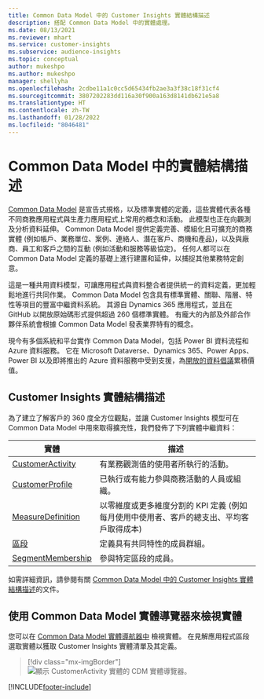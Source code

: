 ```yaml
---
title: Common Data Model 中的 Customer Insights 實體結構描述
description: 搭配 Common Data Model 中的實體處理。
ms.date: 08/13/2021
ms.reviewer: mhart
ms.service: customer-insights
ms.subservice: audience-insights
ms.topic: conceptual
author: mukeshpo
ms.author: mukeshpo
manager: shellyha
ms.openlocfilehash: 2cdbe11a1c0cc5d65434fb2ae3a3f38c18f31cf4
ms.sourcegitcommit: 3807202283dd116a30f900a163d8141db621e5a8
ms.translationtype: HT
ms.contentlocale: zh-TW
ms.lasthandoff: 01/28/2022
ms.locfileid: "8046481"
---
```

# <a name="entity-schemas-in-common-data-model"></a>Common Data Model 中的實體結構描述



[Common Data Model](/common-data-model/) 是宣告式規格，以及標準實體的定義，這些實體代表各種不同商務應用程式與生產力應用程式上常用的概念和活動。 此模型也正在向觀測及分析資料延伸。 Common Data Model 提供定義完善、模組化且可擴充的商務實體 (例如帳戶、業務單位、案例、連絡人、潛在客戶、商機和產品)，以及與廠商、員工和客戶之間的互動 (例如活動和服務等級協定)。 任何人都可以在 Common Data Model 定義的基礎上進行建置和延伸，以捕捉其他業務特定創意。

這是一種共用資料模型，可讓應用程式與資料整合者提供統一的資料定義，更加輕鬆地進行共同作業。 Common Data Model 包含具有標準實體、關聯、階層、特性等項目的豐富中繼資料系統。 其源自 Dynamics 365 應用程式，並且在 GitHub 以開放原始碼形式提供超過 260 個標準實體。 有龐大的內部及外部合作夥伴系統會根據 Common Data Model 發表業界特有的概念。

現今有多個系統和平台實作 Common Data Model，包括 Power BI 資料流程和 Azure 資料服務。 它在 Microsoft Dataverse、Dynamics 365、Power Apps、Power BI 以及即將推出的 Azure 資料服務中受到支援，為[開放的資料倡議](https://www.microsoft.com/open-data-initiative)累積價值。

## <a name="customer-insights-entity-schemas"></a>Customer Insights 實體結構描述

為了建立了解客戶的 360 度全方位觀點，並讓 Customer Insights 模型可在 Common Data Model 中用來取得擴充性，我們發佈了下列實體中繼資料：

| 實體 | 描述 |
|---------|---------|
|[CustomerActivity](/common-data-model/schema/core/applicationcommon/foundationcommon/crmcommon/solutions/customerinsights/customeractivity) | 有業務觀測值的使用者所執行的活動。 |
|[CustomerProfile](/common-data-model/schema/core/applicationcommon/foundationcommon/crmcommon/solutions/customerinsights/customerprofile) | 已執行或有能力參與商務活動的人員或組織。 |
|[MeasureDefinition](/common-data-model/schema/core/applicationcommon/foundationcommon/crmcommon/solutions/customerinsights/measuredefinition) | 以零維度或更多維度分割的 KPI 定義 (例如每月使用中使用者、客戶的總支出、平均客戶取得成本) |
|[區段](/common-data-model/schema/core/applicationcommon/foundationcommon/crmcommon/solutions/customerinsights/segment) | 定義具有共同特性的成員群組。 |
|[SegmentMembership](/common-data-model/schema/core/applicationcommon/foundationcommon/crmcommon/solutions/customerinsights/segmentmembership) | 參與特定區段的成員。 |

如需詳細資訊，請參閱有關 [Common Data Model 中的 Customer Insights 實體結構描述](/common-data-model/schema/core/applicationcommon/foundationcommon/crmcommon/solutions/customerinsights/overview)的文件。

## <a name="view-entities-using-the-common-data-model-entity-navigator"></a>使用 Common Data Model 實體導覽器來檢視實體

您可以在 [Common Data Model 實體導航器中](https://microsoft.github.io/CDM/) 檢視實體。 在見解應用程式區段選取實體以獲取 Customer Insights 實體清單及其定義。
> [!div class="mx-imgBorder"]
> ![顯示 CustomerActivity 實體的 CDM 實體導覽器。](media/CDM-entity-navigator.png "顯示 CustomerActivity 實體的 CDM 實體導覽器")


[!INCLUDE[footer-include](../includes/footer-banner.md)]
